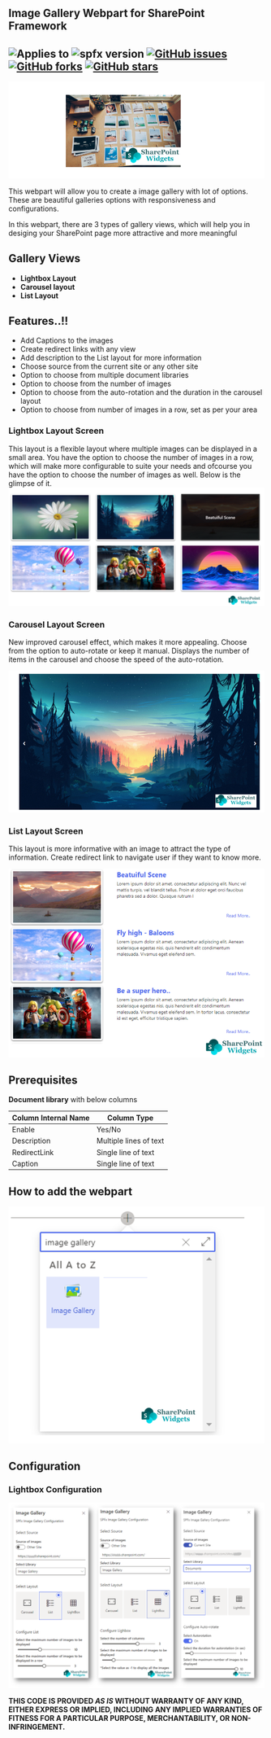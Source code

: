 ## Image Gallery Webpart for SharePoint Framework
![Applies to](https://img.shields.io/badge/applies%20to-SharePoint%20Onlne-green)
![spfx version](https://img.shields.io/badge/spfx%20version-1.11-green)
[![GitHub issues](https://img.shields.io/github/issues/SumitKanchan4/SPFxImageGallery?style=plastic)](https://github.com/SumitKanchan4/SPFxImageGallery/issues)
[![GitHub forks](https://img.shields.io/github/forks/SumitKanchan4/SPFxImageGallery?style=plastic)](https://github.com/SumitKanchan4/SPFxImageGallery/network)
[![GitHub stars](https://img.shields.io/github/stars/SumitKanchan4/SPFxImageGallery?style=plastic)](https://github.com/SumitKanchan4/SPFxImageGallery/stargazers)
----

[![SharePointWidgets.com](/Images/SPFxImageGallery.png?width=100px)](https://www.sharepointwidgets.com/)

This webpart will allow you to create a image gallery with lot of options. These are beautiful galleries options with responsiveness and configurations.

In this webpart, there are 3 types of gallery views, which will help you in desiging your SharePoint page more attractive and more meaningful

## Gallery Views
- **Lightbox Layout**
- **Carousel layout**
- **List Layout**

## Features..!!
- Add Captions to the images
- Create redirect links with any view
- Add description to the List layout for more information
- Choose source from the current site or any other site
- Option to choose from multiple document libraries
- Option to choose from the number of images
- Option to choose from the auto-rotation and the duration in the carousel layout
- Option to choose from number of images in a row, set as per your area




### Lightbox Layout Screen

This layout is a flexible layout where multiple images can be displayed in a small area. You have the option to choose the number of images in a row, which will make more configurable to suite your needs and ofcourse you have the option to choose the number of images as well. Below is the glimpse of it. 
![SharePoint Framework Image Gallery - Lightbox layout](/Images/Lightbox.png?raw=true "Lightbox layout")




### Carousel Layout Screen
New improved carousel effect, which makes it more appealing. Choose from the option to auto-rotate or keep it manual. Displays the number of items in the carousel and choose the speed of the auto-rotation.

![SharePoint Framework Image Carousel](/Images/Carousel.png?raw=true "Carousel Layout")





### List Layout Screen
This layout is more informative with an image to attract the type of information. Create redirect link to navigate user if they want to know more.

![SharePoint Framework Image List Gallery](/Images/List.png?raw=true "List Layout")





## Prerequisites
 **Document library** with below columns

| Column Internal Name | Column Type            |
|----------------------|------------------------|
| Enable               | Yes/No                 |
| Description          | Multiple lines of text |
| RedirectLink         | Single line of text    |
| Caption              | Single line of text    |


## How to add the webpart

![How to add the webpart](/Images/HowToAdd.png "How to add the webpart")
## Configuration

### Lightbox Configuration

![SharePoint Framework Image Gallery Configuration](/Images/configuration.png?raw=true "Configuration screen")




**THIS CODE IS PROVIDED *AS IS* WITHOUT WARRANTY OF ANY KIND, EITHER EXPRESS OR IMPLIED, INCLUDING ANY IMPLIED WARRANTIES OF FITNESS FOR A PARTICULAR PURPOSE, MERCHANTABILITY, OR NON-INFRINGEMENT.**

